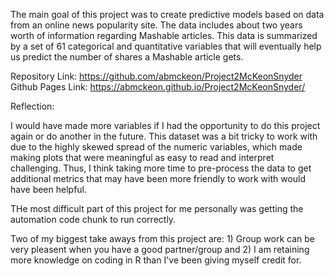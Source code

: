 The main goal of this project was to create predictive models based on data from an online news popularity site. The data includes about two years worth of information regarding Mashable articles. This data is summarized by a set of 61 categorical and quantitative variables that will eventually help us predict the number of shares a Mashable article gets.

Repository Link: https://github.com/abmckeon/Project2McKeonSnyder Github Pages Link: https://abmckeon.github.io/Project2McKeonSnyder/

Reflection:

I would have made more variables if I had the opportunity to do this project again or do another in the future. This dataset was a bit tricky to work with due to the highly skewed spread of the numeric variables, which made making plots that were meaningful as easy to read and interpret challenging. Thus, I think taking more time to pre-process the data to get additional metrics that may have been more friendly to work with would have been helpful.

THe most difficult part of this project for me personally was getting the automation code chunk to run correctly.

Two of my biggest take aways from this project are: 1) Group work can be very pleasent when you have a good partner/group and 2) I am retaining more knowledge on coding in R than I've been giving myself credit for.
